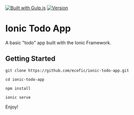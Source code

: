[![Built with Gulp.js](http://img.shields.io/badge/built%20with-gulp.js-green.png)](http://gulpjs.com/)
[![Version](http://img.shields.io/badge/version-1.0.0-green.svg?style=flat)](https://www.ecofic.com)

Ionic Todo App
=====================
A basic "todo" app built with the Ionic Framework.

Getting Started
---------------
`git clone https://github.com/ecofic/ionic-todo-app.git`

`cd ionic-todo-app`

`npm install`

`ionic serve`

Enjoy!